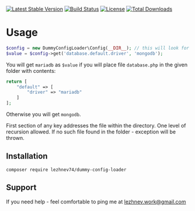 [![Latest Stable Version](https://poser.pugx.org/lezhnev74/dummy-config-loader/v/stable)](https://packagist.org/packages/lezhnev74/dummy-config-loader)
[![Build Status](https://travis-ci.org/lezhnev74/dummy-config-loader.svg?branch=master)](https://travis-ci.org/lezhnev74/dummy-config-loader)
[![License](https://poser.pugx.org/lezhnev74/dummy-config-loader/license)](https://packagist.org/packages/lezhnev74/simple-downloader)
[![Total Downloads](https://poser.pugx.org/lezhnev74/dummy-config-loader/downloads)](https://packagist.org/packages/lezhnev74/simple-downloader)

# Usage

```php
$config = new DummyConfigLoader\Config(__DIR__); // this will look for config files in this folder
$value = $config->get('database.default.driver', 'mongodb');
```

You will get `mariadb` as `$value` if you will place file `database.php` in the given folder with contents:

```php
return [
    "default" => [
        "driver" => "mariadb"
    ]
];
```

Otherwise you will get `mongodb`.

First section of any key addresses the file within the directory. One level of recursion allowed. If no such file found in the folder - exception will be thrown.

## Installation

```
composer require lezhnev74/dummy-config-loader
```

## Support 

If you need help - feel comfortable to ping me at lezhnev.work@gmail.com






